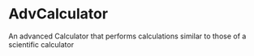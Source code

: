# AdvCalculator
An advanced Calculator that performs calculations similar to those of a scientific calculator
